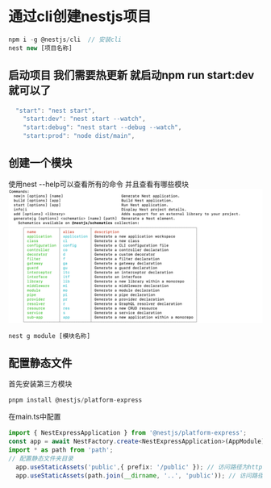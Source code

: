 # 通过cli创建nestjs项目

``` js
npm i -g @nestjs/cli  // 安装cli
nest new [项目名称]

```

## 启动项目 我们需要热更新 就启动npm run start:dev就可以了

``` js
  "start": "nest start",
    "start:dev": "nest start --watch",
    "start:debug": "nest start --debug --watch",
    "start:prod": "node dist/main",
```

## 创建一个模块

使用nest --help可以查看所有的命令 并且查看有哪些模块
![alt text](./image/image.png)

``` js
nest g module [模块名称]
```

## 配置静态文件

首先安装第三方模块

``` js
pnpm install @nestjs/platform-express

```

在main.ts中配置

``` ts
import { NestExpressApplication } from '@nestjs/platform-express';
const app = await NestFactory.create<NestExpressApplication>(AppModule);
import * as path from 'path';
// 配置静态文件夹目录
  app.useStaticAssets('public',{ prefix: '/public' }); // 访问路径为http://localhost:3000/public/index.html
  app.useStaticAssets(path.join(__dirname, '..', 'public')); // 访问路径为http://localhost:3000/index.html 使用相对路径


```
